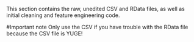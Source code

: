 This section contains the raw, unedited CSV  and RData files, as well as initial cleaning and feature engineering code. 

#Important note
Only use the CSV if you have trouble with the RData file because the CSV file is YUGE!
